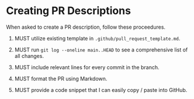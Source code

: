 # Creating PR Descriptions

When asked to create a PR description, follow these proceedures.

1. MUST utilize existing template in `.github/pull_request_template.md`.

2. MUST run `git log --oneline main..HEAD` to see a comprehensive list of all changes.

3. MUST include relevant lines for every commit in the branch.

4. MUST format the PR using Markdown.

5. MUST provide a code snippet that I can easily copy / paste into GitHub.
